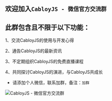 ## 欢迎加入`CabloyJS - 微信官方交流群`

## 此群包含且不限于以下功能：

1、交流CabloyJS的使用与开发心得

2、通告CabloyJS的最新资讯

3、不定期组织CabloyJS的免费直播课程

4、共同探讨CabloyJS的演进，与CabloyJS共成长

* 请添加个人微信，联系加群，备注：`加群`

![CabloyJS - 微信官方交流群](https://portal.cabloy.com/api/a/file/file/download/bccf2341c71e489cbff3f5daed4110d9.jpg)